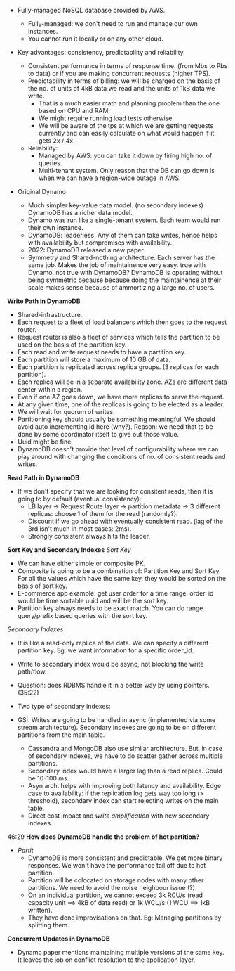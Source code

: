 * Fully-managed NoSQL database provided by AWS.
    * Fully-managed: we don't need to run and manage our own instances.
    * You cannot run it locally or on any other cloud.
* Key advantages: consistency, predictability and reliability.
    * Consistent performance in terms of response time. (from Mbs to Pbs to data) or if you are making concurrent requests (higher TPS).
    * Predictability in terms of billing: we will be charged on the basis of the no. of units of 4kB data we read and the units of 1kB data we write.
        * That is a much easier math and planning problem than the one based on CPU and RAM.
        * We might require running load tests otherwise.
        * We will be aware of the tps at which we are getting requests currently and can easily calculate on what would happen if it gets 2x / 4x.
    * Reliability:
        * Managed by AWS: you can take it down by firing high no. of queries. 
        * Multi-tenant system. Only reason that the DB can go down is when we can have a region-wide outage in AWS.

* Original Dynamo
    * Much simpler key-value data model. (no secondary indexes) DynamoDB has a richer data model.
    * Dynamo was run like a single-tenant system. Each team would run their own instance.
    * DynamoDB: leaderless. Any of them can take writes, hence helps with availability but compromises with availability.
    * 2022: DynamoDB released a new paper.
    * Symmetry and Shared-nothing architecture: Each server has the same job. Makes the job of maintainence very easy. true with Dynamo, not true with DynamoDB? DynamoDB is operating without being symmetric because because doing the maintainence at their scale makes sense because of ammortizing a large no. of users. 

**Write Path in DynamoDB**
* Shared-infrastructure.
* Each request to a fleet of load balancers which then goes to the request router.
* Request router is also a fleet of services which tells the partition to be used on the basis of the partition key.
* Each read and write request needs to have a partition key.
* Each partition will store a maximum of 10 GB of data.
* Each partition is replicated across replica groups. (3 replicas for each partition).
* Each replica will be in a separate availability zone. AZs are different data center within a region.
* Even if one AZ goes down, we have more replicas to serve the request.
* At any given time, one of the replicas is going to be elected as a leader.
* We will wait for quorum of writes.
* Partitioning key should usually be something meaningful. We should avoid auto incrementing id here (why?). Reason: we need that to be done by some coordinator itself to give out those value.
* Uuid might be fine. 
* DynamoDB doesn't provide that level of configurability where we can play around with changing the conditions of no. of consistent reads and writes.

**Read Path in DynamoDB**
* If we don't specify that we are looking for consitent reads, then it is going to by default (eventual consistency): 
    * LB layer -> Request Route layer -> partition metadata -> 3 different replicas: choose 1 of them for the read (randomly?).
    * Discount if we go ahead with eventually consistent read. (lag of the 3rd isn't much in most cases: 2ms).
    * Strongly consistent always hits the leader.

**Sort Key and Secondary Indexes**
*Sort Key*
* We can have either simple or composite PK.
* Composite is going to be a combination of: Partition Key and Sort Key. For all the values which have the same key, they would be sorted on the basis of sort key.
* E-commerce app example: get user order for a time range. order_id would be time sortable uuid and will be the sort key.
* Partition key always needs to be exact match. You can do range query/prefix based queries with the sort key.

*Secondary Indexes*
* It is like a read-only replica of the data. We can specify a different partition key. Eg: we want information for a specific order_id.
* Write to secondary index would be async, not blocking the write path/flow.
* Question: does RDBMS handle it in a better way by using pointers.
(35:22)

* Two type of secondary indexes:
* GSI: Writes are going to be handled in async (implemented via some stream architecture). Secondary indexes are going to be on different partitions from the main table.
    * Cassandra and MongoDB also use similar architecture. But, in case of secondary indexes, we have to do scatter gather across multiple partitions.
    * Secondary index would have a larger lag than a read replica. Could be 10-100 ms.
    * Asyn arch. helps with improving both latency and availability. Edge case to availability: if the replication log gets way too long (> threshold), secondary index can start rejecting writes on the main table.
    * Direct cost impact and *write amplification* with new secondary indexes.

46:29
**How does DynamoDB handle the problem of hot partition?**
* *Partit*
    * DynamoDB is more consistent and predictable. We get more binary responses. We won't have the performance tail off due to hot partition.
    * Partition will be colocated on storage nodes with many other partitions. We need to avoid the noise neighbour issue (?)
    * On an individual partition, we cannot exceed 3k RCU/s (read capacity unit ==> 4kB of data read) or 1k WCU/s (1 WCU ==> 1kB written).
    * They have done improvisations on that. Eg: Managing partitions by splitting them.

**Concurrent Updates in DynamoDB**
* Dynamo paper mentions maintaining multiple versions of the same key. It leaves the job on conflict resolution to the application layer.